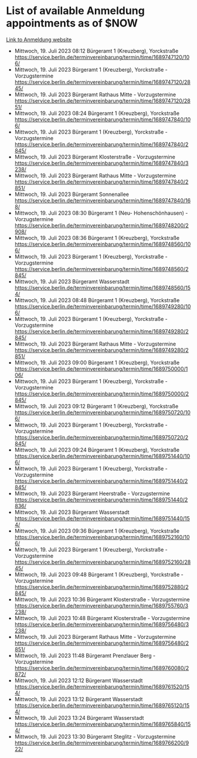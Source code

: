 # List of available Anmeldung appointments as of $NOW
[Link to Anmeldung website](https://service.berlin.de/terminvereinbarung/termin/tag.php?termin=1&anliegen[]=120686&dienstleisterlist=122210,122217,327316,122219,327312,122227,327314,122231,327346,122243,327348,122254,122252,329742,122260,329745,122262,329748,122271,327278,122273,327274,122277,327276,330436,122280,327294,122282,327290,122284,327292,122291,327270,122285,327266,122286,327264,122296,327268,150230,329760,122297,327286,122294,327284,122312,329763,122314,329775,122304,327330,122311,327334,122309,327332,317869,122281,327352,122279,329772,122283,122276,327324,122274,327326,122267,329766,122246,327318,122251,327320,122257,327322,122208,327298,122226,327300&herkunft=http%3A%2F%2Fservice.berlin.de%2Fdienstleistung%2F120686%2F)
- Mittwoch, 19. Juli 2023 08:12 Bürgeramt 1 (Kreuzberg), Yorckstraße https://service.berlin.de/terminvereinbarung/termin/time/1689747120/106/
- Mittwoch, 19. Juli 2023  Bürgeramt 1 (Kreuzberg), Yorckstraße - Vorzugstermine https://service.berlin.de/terminvereinbarung/termin/time/1689747120/2845/
- Mittwoch, 19. Juli 2023  Bürgeramt Rathaus Mitte - Vorzugstermine https://service.berlin.de/terminvereinbarung/termin/time/1689747120/2851/
- Mittwoch, 19. Juli 2023 08:24 Bürgeramt 1 (Kreuzberg), Yorckstraße https://service.berlin.de/terminvereinbarung/termin/time/1689747840/106/
- Mittwoch, 19. Juli 2023  Bürgeramt 1 (Kreuzberg), Yorckstraße - Vorzugstermine https://service.berlin.de/terminvereinbarung/termin/time/1689747840/2845/
- Mittwoch, 19. Juli 2023  Bürgeramt Klosterstraße - Vorzugstermine https://service.berlin.de/terminvereinbarung/termin/time/1689747840/3238/
- Mittwoch, 19. Juli 2023  Bürgeramt Rathaus Mitte - Vorzugstermine https://service.berlin.de/terminvereinbarung/termin/time/1689747840/2851/
- Mittwoch, 19. Juli 2023  Bürgeramt Sonnenallee https://service.berlin.de/terminvereinbarung/termin/time/1689747840/168/
- Mittwoch, 19. Juli 2023 08:30 Bürgeramt 1 (Neu- Hohenschönhausen) - Vorzugstermine https://service.berlin.de/terminvereinbarung/termin/time/1689748200/2908/
- Mittwoch, 19. Juli 2023 08:36 Bürgeramt 1 (Kreuzberg), Yorckstraße https://service.berlin.de/terminvereinbarung/termin/time/1689748560/106/
- Mittwoch, 19. Juli 2023  Bürgeramt 1 (Kreuzberg), Yorckstraße - Vorzugstermine https://service.berlin.de/terminvereinbarung/termin/time/1689748560/2845/
- Mittwoch, 19. Juli 2023  Bürgeramt Wasserstadt https://service.berlin.de/terminvereinbarung/termin/time/1689748560/154/
- Mittwoch, 19. Juli 2023 08:48 Bürgeramt 1 (Kreuzberg), Yorckstraße https://service.berlin.de/terminvereinbarung/termin/time/1689749280/106/
- Mittwoch, 19. Juli 2023  Bürgeramt 1 (Kreuzberg), Yorckstraße - Vorzugstermine https://service.berlin.de/terminvereinbarung/termin/time/1689749280/2845/
- Mittwoch, 19. Juli 2023  Bürgeramt Rathaus Mitte - Vorzugstermine https://service.berlin.de/terminvereinbarung/termin/time/1689749280/2851/
- Mittwoch, 19. Juli 2023 09:00 Bürgeramt 1 (Kreuzberg), Yorckstraße https://service.berlin.de/terminvereinbarung/termin/time/1689750000/106/
- Mittwoch, 19. Juli 2023  Bürgeramt 1 (Kreuzberg), Yorckstraße - Vorzugstermine https://service.berlin.de/terminvereinbarung/termin/time/1689750000/2845/
- Mittwoch, 19. Juli 2023 09:12 Bürgeramt 1 (Kreuzberg), Yorckstraße https://service.berlin.de/terminvereinbarung/termin/time/1689750720/106/
- Mittwoch, 19. Juli 2023  Bürgeramt 1 (Kreuzberg), Yorckstraße - Vorzugstermine https://service.berlin.de/terminvereinbarung/termin/time/1689750720/2845/
- Mittwoch, 19. Juli 2023 09:24 Bürgeramt 1 (Kreuzberg), Yorckstraße https://service.berlin.de/terminvereinbarung/termin/time/1689751440/106/
- Mittwoch, 19. Juli 2023  Bürgeramt 1 (Kreuzberg), Yorckstraße - Vorzugstermine https://service.berlin.de/terminvereinbarung/termin/time/1689751440/2845/
- Mittwoch, 19. Juli 2023  Bürgeramt Heerstraße - Vorzugstermine https://service.berlin.de/terminvereinbarung/termin/time/1689751440/2836/
- Mittwoch, 19. Juli 2023  Bürgeramt Wasserstadt https://service.berlin.de/terminvereinbarung/termin/time/1689751440/154/
- Mittwoch, 19. Juli 2023 09:36 Bürgeramt 1 (Kreuzberg), Yorckstraße https://service.berlin.de/terminvereinbarung/termin/time/1689752160/106/
- Mittwoch, 19. Juli 2023  Bürgeramt 1 (Kreuzberg), Yorckstraße - Vorzugstermine https://service.berlin.de/terminvereinbarung/termin/time/1689752160/2845/
- Mittwoch, 19. Juli 2023 09:48 Bürgeramt 1 (Kreuzberg), Yorckstraße - Vorzugstermine https://service.berlin.de/terminvereinbarung/termin/time/1689752880/2845/
- Mittwoch, 19. Juli 2023 10:36 Bürgeramt Klosterstraße - Vorzugstermine https://service.berlin.de/terminvereinbarung/termin/time/1689755760/3238/
- Mittwoch, 19. Juli 2023 10:48 Bürgeramt Klosterstraße - Vorzugstermine https://service.berlin.de/terminvereinbarung/termin/time/1689756480/3238/
- Mittwoch, 19. Juli 2023  Bürgeramt Rathaus Mitte - Vorzugstermine https://service.berlin.de/terminvereinbarung/termin/time/1689756480/2851/
- Mittwoch, 19. Juli 2023 11:48 Bürgeramt Prenzlauer Berg - Vorzugstermine https://service.berlin.de/terminvereinbarung/termin/time/1689760080/2872/
- Mittwoch, 19. Juli 2023 12:12 Bürgeramt Wasserstadt https://service.berlin.de/terminvereinbarung/termin/time/1689761520/154/
- Mittwoch, 19. Juli 2023 13:12 Bürgeramt Wasserstadt https://service.berlin.de/terminvereinbarung/termin/time/1689765120/154/
- Mittwoch, 19. Juli 2023 13:24 Bürgeramt Wasserstadt https://service.berlin.de/terminvereinbarung/termin/time/1689765840/154/
- Mittwoch, 19. Juli 2023 13:30 Bürgeramt Steglitz - Vorzugstermine https://service.berlin.de/terminvereinbarung/termin/time/1689766200/922/
